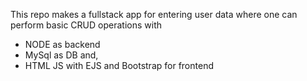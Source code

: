 This repo makes a fullstack app for entering user data where one can perform basic CRUD operations with 

- NODE as backend 
- MySql as DB and,
- HTML JS with EJS and Bootstrap for frontend